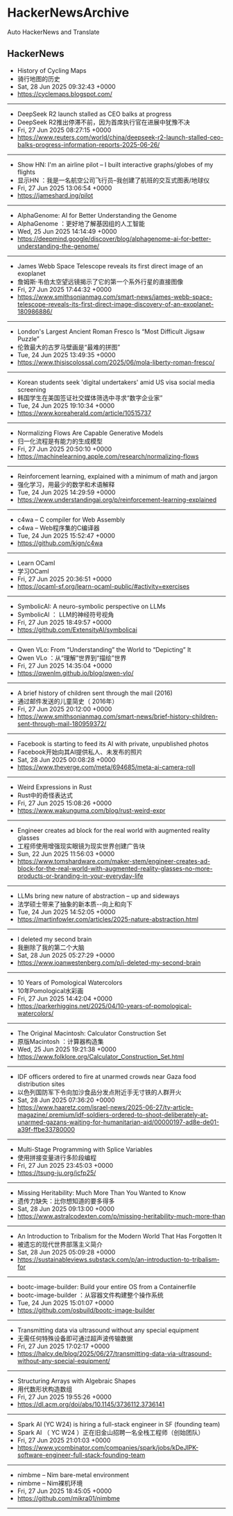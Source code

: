 # HackerNewsArchive
Auto HackerNews and Translate

## HackerNews
* History of Cycling Maps
* 骑行地图的历史
* Sat, 28 Jun 2025 09:32:43 +0000
* https://cyclemaps.blogspot.com/
----
* DeepSeek R2 launch stalled as CEO balks at progress
* DeepSeek R2推出停滞不前，因为首席执行官在进展中犹豫不决
* Fri, 27 Jun 2025 08:27:15 +0000
* https://www.reuters.com/world/china/deepseek-r2-launch-stalled-ceo-balks-progress-information-reports-2025-06-26/
----
* Show HN: I'm an airline pilot – I built interactive graphs/globes of my flights
* 显示HN ：我是一名航空公司飞行员–我创建了航班的交互式图表/地球仪
* Fri, 27 Jun 2025 13:06:54 +0000
* https://jameshard.ing/pilot
----
* AlphaGenome: AI for Better Understanding the Genome
* AlphaGenome ：更好地了解基因组的人工智能
* Wed, 25 Jun 2025 14:14:49 +0000
* https://deepmind.google/discover/blog/alphagenome-ai-for-better-understanding-the-genome/
----
* James Webb Space Telescope reveals its first direct image of an exoplanet
* 詹姆斯·韦伯太空望远镜揭示了它的第一个系外行星的直接图像
* Fri, 27 Jun 2025 17:44:32 +0000
* https://www.smithsonianmag.com/smart-news/james-webb-space-telescope-reveals-its-first-direct-image-discovery-of-an-exoplanet-180986886/
----
* London's Largest Ancient Roman Fresco Is “Most Difficult Jigsaw Puzzle”
* 伦敦最大的古罗马壁画是“最难的拼图”
* Tue, 24 Jun 2025 13:49:35 +0000
* https://www.thisiscolossal.com/2025/06/mola-liberty-roman-fresco/
----
* Korean students seek 'digital undertakers' amid US visa social media screening
* 韩国学生在美国签证社交媒体筛选中寻求“数字企业家”
* Tue, 24 Jun 2025 19:10:34 +0000
* https://www.koreaherald.com/article/10515737
----
* Normalizing Flows Are Capable Generative Models
* 归一化流程是有能力的生成模型
* Fri, 27 Jun 2025 20:50:10 +0000
* https://machinelearning.apple.com/research/normalizing-flows
----
* Reinforcement learning, explained with a minimum of math and jargon
* 强化学习，用最少的数学和术语解释
* Tue, 24 Jun 2025 14:29:59 +0000
* https://www.understandingai.org/p/reinforcement-learning-explained
----
* c4wa – C compiler for Web Assembly
* c4wa – Web程序集的C编译器
* Tue, 24 Jun 2025 15:52:47 +0000
* https://github.com/kign/c4wa
----
* Learn OCaml
* 学习OCaml
* Fri, 27 Jun 2025 20:36:51 +0000
* https://ocaml-sf.org/learn-ocaml-public/#activity=exercises
----
* SymbolicAI: A neuro-symbolic perspective on LLMs
* SymbolicAI ： LLM的神经符号视角
* Fri, 27 Jun 2025 18:49:57 +0000
* https://github.com/ExtensityAI/symbolicai
----
* Qwen VLo: From “Understanding” the World to “Depicting” It
* Qwen VLo ：从“理解”世界到“描绘”世界
* Fri, 27 Jun 2025 14:35:04 +0000
* https://qwenlm.github.io/blog/qwen-vlo/
----
* A brief history of children sent through the mail (2016)
* 通过邮件发送的儿童简史（ 2016年）
* Fri, 27 Jun 2025 20:12:00 +0000
* https://www.smithsonianmag.com/smart-news/brief-history-children-sent-through-mail-180959372/
----
* Facebook is starting to feed its AI with private, unpublished photos
* Facebook开始向其AI提供私人、未发布的照片
* Sat, 28 Jun 2025 00:08:28 +0000
* https://www.theverge.com/meta/694685/meta-ai-camera-roll
----
* Weird Expressions in Rust
* Rust中的奇怪表达式
* Fri, 27 Jun 2025 15:08:26 +0000
* https://www.wakunguma.com/blog/rust-weird-expr
----
* Engineer creates ad block for the real world with augmented reality glasses
* 工程师使用增强现实眼镜为现实世界创建广告块
* Sun, 22 Jun 2025 11:56:03 +0000
* https://www.tomshardware.com/maker-stem/engineer-creates-ad-block-for-the-real-world-with-augmented-reality-glasses-no-more-products-or-branding-in-your-everyday-life
----
* LLMs bring new nature of abstraction – up and sideways
* 法学硕士带来了抽象的新本质--向上和向下
* Tue, 24 Jun 2025 14:52:05 +0000
* https://martinfowler.com/articles/2025-nature-abstraction.html
----
* I deleted my second brain
* 我删除了我的第二个大脑
* Sat, 28 Jun 2025 05:27:29 +0000
* https://www.joanwestenberg.com/p/i-deleted-my-second-brain
----
* 10 Years of Pomological Watercolors
* 10年Pomological水彩画
* Fri, 27 Jun 2025 14:42:04 +0000
* https://parkerhiggins.net/2025/04/10-years-of-pomological-watercolors/
----
* The Original Macintosh: Calculator Construction Set
* 原版Macintosh ：计算器构造集
* Wed, 25 Jun 2025 19:21:38 +0000
* https://www.folklore.org/Calculator_Construction_Set.html
----
* IDF officers ordered to fire at unarmed crowds near Gaza food distribution sites
* 以色列国防军下令向加沙食品分发点附近手无寸铁的人群开火
* Sat, 28 Jun 2025 07:36:20 +0000
* https://www.haaretz.com/israel-news/2025-06-27/ty-article-magazine/.premium/idf-soldiers-ordered-to-shoot-deliberately-at-unarmed-gazans-waiting-for-humanitarian-aid/00000197-ad8e-de01-a39f-ffbe33780000
----
* Multi-Stage Programming with Splice Variables
* 使用拼接变量进行多阶段编程
* Fri, 27 Jun 2025 23:45:03 +0000
* https://tsung-ju.org/icfp25/
----
* Missing Heritability: Much More Than You Wanted to Know
* 遗传力缺失：比你想知道的要多得多
* Sat, 28 Jun 2025 09:13:00 +0000
* https://www.astralcodexten.com/p/missing-heritability-much-more-than
----
* An Introduction to Tribalism for the Modern World That Has Forgotten It
* 被遗忘的现代世界部落主义简介
* Sat, 28 Jun 2025 05:09:28 +0000
* https://sustainableviews.substack.com/p/an-introduction-to-tribalism-for
----
* bootc-image-builder: Build your entire OS from a Containerfile
* bootc-image-builder ：从容器文件构建整个操作系统
* Tue, 24 Jun 2025 15:01:07 +0000
* https://github.com/osbuild/bootc-image-builder
----
* Transmitting data via ultrasound without any special equipment
* 无需任何特殊设备即可通过超声波传输数据
* Fri, 27 Jun 2025 17:02:17 +0000
* https://halcy.de/blog/2025/06/27/transmitting-data-via-ultrasound-without-any-special-equipment/
----
* Structuring Arrays with Algebraic Shapes
* 用代数形状构造数组
* Fri, 27 Jun 2025 19:55:26 +0000
* https://dl.acm.org/doi/abs/10.1145/3736112.3736141
----
* Spark AI (YC W24) is hiring a full-stack engineer in SF (founding team)
* Spark AI （ YC W24 ）正在旧金山招聘一名全栈工程师（创始团队）
* Fri, 27 Jun 2025 21:01:03 +0000
* https://www.ycombinator.com/companies/spark/jobs/kDeJlPK-software-engineer-full-stack-founding-team
----
* nimbme – Nim bare-metal environment
* nimbme – Nim裸机环境
* Fri, 27 Jun 2025 18:45:05 +0000
* https://github.com/mikra01/nimbme
----

